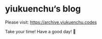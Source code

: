 # yiukuenchu‘s blog
Please visit: https://archive.yiukuenchu.codes  

Take your time! Have a good day! 🍺

